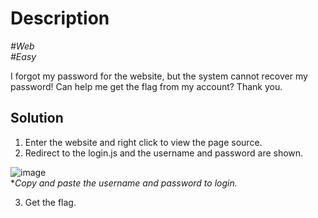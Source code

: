 # Description

_#Web_<br>
_#Easy_<br>

I forgot my password for the website, but the system cannot recover my password! Can help me get the flag from my account? Thank you.

## Solution

1. Enter the website and right click to view the page source.
2. Redirect to the login.js and the username and password are shown.

  ![image](https://github.com/user-attachments/assets/03a32a7c-d115-4634-9c19-5ed2c1c53dc8)<br>
  **Copy and paste the username and password to login.*

3. Get the flag.

